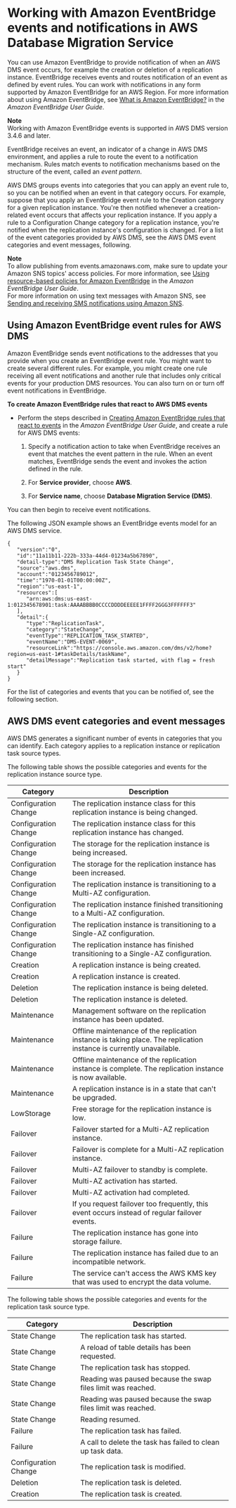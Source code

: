 # Working with Amazon EventBridge events and notifications in AWS Database Migration Service<a name="CHAP_EventBridge"></a>

You can use Amazon EventBridge to provide notification of when an AWS DMS event occurs, for example the creation or deletion of a replication instance\. EventBridge receives events and routes notification of an event as defined by event rules\. You can work with notifications in any form supported by Amazon EventBridge for an AWS Region\. For more information about using Amazon EventBridge, see [What is Amazon EventBridge?](https://docs.aws.amazon.com/eventbridge/latest/userguide/eb-what-is.html) in the *Amazon EventBridge User Guide*\.

**Note**  
Working with Amazon EventBridge events is supported in AWS DMS version 3\.4\.6 and later\.

EventBridge receives an event, an indicator of a change in AWS DMS environment, and applies a rule to route the event to a notification mechanism\. Rules match events to notification mechanisms based on the structure of the event, called an *event pattern*\.

AWS DMS groups events into categories that you can apply an event rule to, so you can be notified when an event in that category occurs\. For example, suppose that you apply an EventBridge event rule to the Creation category for a given replication instance\. You're then notified whenever a creation\-related event occurs that affects your replication instance\. If you apply a rule to a Configuration Change category for a replication instance, you're notified when the replication instance's configuration is changed\. For a list of the event categories provided by AWS DMS, see the AWS DMS event categories and event messages, following\.

**Note**  
To allow publishing from events\.amazonaws\.com, make sure to update your Amazon SNS topics' access policies\. For more information, see [Using resource\-based policies for Amazon EventBridge](https://docs.aws.amazon.com/eventbridge/latest/userguide/eb-use-resource-based.html) in the *Amazon EventBridge User Guide*\.  
For more information on using text messages with Amazon SNS, see [Sending and receiving SMS notifications using Amazon SNS](https://docs.aws.amazon.com/sns/latest/dg/SMSMessages.html)\.

## Using Amazon EventBridge event rules for AWS DMS<a name="CHAP_EventBridge.Rule"></a>

Amazon EventBridge sends event notifications to the addresses that you provide when you create an EventBridge event rule\. You might want to create several different rules\. For example, you might create one rule receiving all event notifications and another rule that includes only critical events for your production DMS resources\. You can also turn on or turn off event notifications in EventBridge\.

**To create Amazon EventBridge rules that react to AWS DMS events**
+ Perform the steps described in [Creating Amazon EventBridge rules that react to events](https://docs.aws.amazon.com/eventbridge/latest/userguide/eb-create-rule.html) in the *Amazon EventBridge User Guide*, and create a rule for AWS DMS events:

  1. Specify a notification action to take when EventBridge receives an event that matches the event pattern in the rule\. When an event matches, EventBridge sends the event and invokes the action defined in the rule\.

  1. For **Service provider**, choose **AWS**\.

  1. For **Service name**, choose **Database Migration Service \(DMS\)**\.

You can then begin to receive event notifications\.

The following JSON example shows an EventBridge events model for an AWS DMS service\.

```
{
   "version":"0",
   "id":"11a11b11-222b-333a-44d4-01234a5b67890",
   "detail-type":"DMS Replication Task State Change",
   "source":"aws.dms",
   "account":"0123456789012",
   "time":"1970-01-01T00:00:00Z",
   "region":"us-east-1",
   "resources":[
      "arn:aws:dms:us-east-1:012345678901:task:AAAABBBB0CCCCDDDDEEEEE1FFFF2GGG3FFFFFF3"
   ],
   "detail":{
      "type":"ReplicationTask",
      "category":"StateChange",
      "eventType":"REPLICATION_TASK_STARTED",
      "eventName":"DMS-EVENT-0069",
      "resourceLink":"https://console.aws.amazon.com/dms/v2/home?region=us-east-1#taskDetails/taskName",
      "detailMessage":"Replication task started, with flag = fresh start"
   }
}
```

For the list of categories and events that you can be notified of, see the following section\. 

## AWS DMS event categories and event messages<a name="EventBridge.Messages"></a>

 AWS DMS generates a significant number of events in categories that you can identify\. Each category applies to a replication instance or replication task source types\. 

The following table shows the possible categories and events for the replication instance source type\.


|  Category  |  Description  | 
| --- | --- | 
|  Configuration Change  |  The replication instance class for this replication instance is being changed\.   | 
|  Configuration Change  |  The replication instance class for this replication instance has changed\.   | 
|  Configuration Change  |  The storage for the replication instance is being increased\.   | 
|  Configuration Change  |  The storage for the replication instance has been increased\.   | 
|  Configuration Change  |  The replication instance is transitioning to a Multi\-AZ configuration\.   | 
|  Configuration Change  |  The replication instance finished transitioning to a Multi\-AZ configuration\.   | 
|  Configuration Change  |  The replication instance is transitioning to a Single\-AZ configuration\.   | 
|  Configuration Change  |  The replication instance has finished transitioning to a Single\-AZ configuration\.   | 
|  Creation  |  A replication instance is being created\.   | 
|  Creation  |  A replication instance is created\.   | 
|  Deletion  |  The replication instance is being deleted\.   | 
|  Deletion  |  The replication instance is deleted\.   | 
|  Maintenance  | Management software on the replication instance has been updated\. | 
|  Maintenance  | Offline maintenance of the replication instance is taking place\. The replication instance is currently unavailable\.  | 
|  Maintenance  | Offline maintenance of the replication instance is complete\. The replication instance is now available\.  | 
|  Maintenance  | A replication instance is in a state that can't be upgraded\.  | 
|  LowStorage  | Free storage for the replication instance is low\.  | 
|  Failover  | Failover started for a Multi\-AZ replication instance\.  | 
|  Failover  | Failover is complete for a Multi\-AZ replication instance\. | 
|  Failover  | Multi\-AZ failover to standby is complete\. | 
|  Failover  | Multi\-AZ activation has started\.  | 
|  Failover  | Multi\-AZ activation had completed\.  | 
|  Failover  | If you request failover too frequently, this event occurs instead of regular failover events\. | 
|  Failure  | The replication instance has gone into storage failure\. | 
|  Failure  | The replication instance has failed due to an incompatible network\. | 
|  Failure  | The service can't access the AWS KMS key that was used to encrypt the data volume\. | 

The following table shows the possible categories and events for the replication task source type\.


|  Category  |  Description  | 
| --- | --- | 
|  State Change  |  The replication task has started\.   | 
|  State Change  |  A reload of table details has been requested\.   | 
|  State Change  |  The replication task has stopped\.   | 
|  State Change  | Reading was paused because the swap files limit was reached\. | 
|  State Change  | Reading was paused because the swap files limit was reached\. | 
|  State Change  | Reading resumed\. | 
|  Failure  |  The replication task has failed\.   | 
|  Failure  |  A call to delete the task has failed to clean up task data\.   | 
|  Configuration Change  | The replication task is modified\.  | 
|  Deletion  |  The replication task is deleted\.   | 
|  Creation  | The replication task is created\. | 